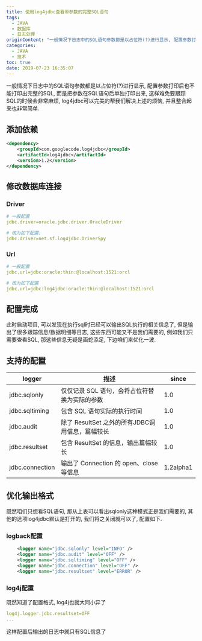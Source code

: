 ```yaml
---
title: 使用log4jdbc查看带参数的完整SQL语句
tags:
  - JAVA
  - 数据库
  - 日志处理
originContent: "一般情况下日志中的SQL语句参数都是以占位符(?)进行显示, 配置参数打印后也不能打印出完整的SQL, 而是把参数在SQL语句后单独打印出来, 这样难免要跟踪SQL的时候会非常麻烦, log4jdbc可以完美的帮我们解决上述的烦恼, 并且整合起来也非常简单.\n\n## 添加依赖\n```xml\n<dependency>\n    <groupId>com.googlecode.log4jdbc</groupId>\n    <artifactId>log4jdbc</artifactId>\n    <version>1.2</version>\n</dependency>\n```\n## 修改数据库连接\n### Driver\n```yml\n# 一般配置\njdbc.driver=oracle.jdbc.driver.OracleDriver\n\n# 改为如下配置:\njdbc.driver=net.sf.log4jdbc.DriverSpy\n```\n### Url\n```yml\n# 一般配置\njdbc.url=jdbc:oracle:thin:@localhost:1521:orcl\n\n# 改为如下配置\njdbc.url=jdbc:log4jdbc:oracle:thin:@localhost:1521:orcl\n```\n## 配置完成\n此时启动项目, 可以发现在执行sql时已经可以输出SQL执行的相关信息了, 但是输出了很多跟踪信息/数据明细等日志, 这些东西可能又不是我们需要的, 例如我们只需要查看SQL, 那这些信息无疑是画蛇添足, 下边咱们来优化一波.\n\n## 支持的配置\n|logger|描述|since|\n|-|-|-|\n|jdbc.sqlonly|仅仅记录 SQL 语句，会将占位符替换为实际的参数|1.0|\n|jdbc.sqltiming|包含 SQL 语句实际的执行时间|1.0|\n|jdbc.audit|除了 ResultSet 之外的所有JDBC调用信息，篇幅较长|1.0|\n|jdbc.resultset|包含 ResultSet 的信息，输出篇幅较长|1.0|\n|jdbc.connection|输出了 Connection 的 open、close 等信息|1.2alpha1|\n\n## 优化输出格式\n既然咱们只想看SQL语句, 那从上表可以看出sqlonly这种模式正是我们需要的, 其他的选项log4jdbc默认是打开的, 我们将之关闭就可以了, 配置如下.\n### logback配置\n```xml\n\t<logger name=\"jdbc.sqlonly\" level=\"INFO\" />\n\t<logger name=\"jdbc.audit\" level=\"OFF\" />\n\t<logger name=\"jdbc.sqltiming\" level=\"OFF\" />\n\t<logger name=\"jdbc.connection\" level=\"OFF\" />\n\t<logger name=\"jdbc.resultset\" level=\"ERROR\" />\n```\n\n### log4j配置\n既然知道了配置格式, log4j也就大同小异了\n```yml\nlog4j.logger.jdbc.resultset=OFF\n...\n```\n\n\n"
categories:
  - JAVA
  - 技术
toc: true
date: 2019-07-23 16:35:07
---
```


一般情况下日志中的SQL语句参数都是以占位符(?)进行显示, 配置参数打印后也不能打印出完整的SQL, 而是把参数在SQL语句后单独打印出来, 这样难免要跟踪SQL的时候会非常麻烦, log4jdbc可以完美的帮我们解决上述的烦恼, 并且整合起来也非常简单.

## 添加依赖
```xml
<dependency>
    <groupId>com.googlecode.log4jdbc</groupId>
    <artifactId>log4jdbc</artifactId>
    <version>1.2</version>
</dependency>
```
## 修改数据库连接
### Driver
```yml
# 一般配置
jdbc.driver=oracle.jdbc.driver.OracleDriver

# 改为如下配置:
jdbc.driver=net.sf.log4jdbc.DriverSpy
```
### Url
```yml
# 一般配置
jdbc.url=jdbc:oracle:thin:@localhost:1521:orcl

# 改为如下配置
jdbc.url=jdbc:log4jdbc:oracle:thin:@localhost:1521:orcl
```
## 配置完成
此时启动项目, 可以发现在执行sql时已经可以输出SQL执行的相关信息了, 但是输出了很多跟踪信息/数据明细等日志, 这些东西可能又不是我们需要的, 例如我们只需要查看SQL, 那这些信息无疑是画蛇添足, 下边咱们来优化一波.

## 支持的配置
|logger|描述|since|
|-|-|-|
|jdbc.sqlonly|仅仅记录 SQL 语句，会将占位符替换为实际的参数|1.0|
|jdbc.sqltiming|包含 SQL 语句实际的执行时间|1.0|
|jdbc.audit|除了 ResultSet 之外的所有JDBC调用信息，篇幅较长|1.0|
|jdbc.resultset|包含 ResultSet 的信息，输出篇幅较长|1.0|
|jdbc.connection|输出了 Connection 的 open、close 等信息|1.2alpha1|

## 优化输出格式
既然咱们只想看SQL语句, 那从上表可以看出sqlonly这种模式正是我们需要的, 其他的选项log4jdbc默认是打开的, 我们将之关闭就可以了, 配置如下.
### logback配置
```xml
	<logger name="jdbc.sqlonly" level="INFO" />
	<logger name="jdbc.audit" level="OFF" />
	<logger name="jdbc.sqltiming" level="OFF" />
	<logger name="jdbc.connection" level="OFF" />
	<logger name="jdbc.resultset" level="ERROR" />
```

### log4j配置
既然知道了配置格式, log4j也就大同小异了
```yml
log4j.logger.jdbc.resultset=OFF
...
```
这样配置后输出的日志中就只有SQL信息了

